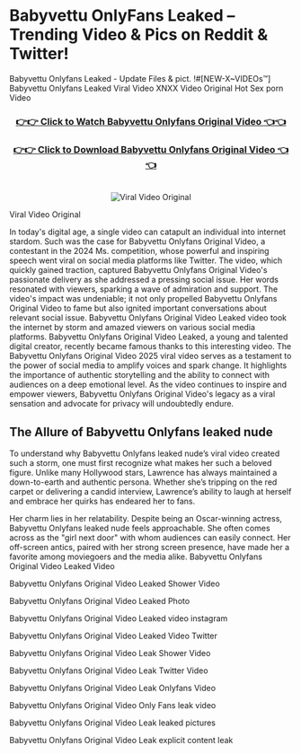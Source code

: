 # Babyvettu OnlyFans Leaked – Trending Video & Pics on Reddit & Twitter!

Babyvettu Onlyfans Leaked - Update Files & pict. !#[NEW-X~VIDEOs™] Babyvettu Onlyfans Leaked Viral Video XNXX Video Original Hot Sex porn Video
<br>
<div align="center">
<h3><a href="https://links2leaks.com?utm_source=babyvettu&utm_medium=gitlong" rel="nofollow">👉👉 Click to Watch Babyvettu Onlyfans Original Video 👈👈</a></h3>
<h3><a href="https://links2leaks.com?utm_source=babyvettu&utm_medium=gitlong" rel="nofollow">👉👉 Click to Download Babyvettu Onlyfans Original Video 👈👈</a></h3>
<br>
<a href="https://links2leaks.com?utm_source=babyvettu&utm_medium=gitlong" rel="nofollow"><img src="https://i.ibb.co/Gkj2r4b/banner.png" alt="Viral Video Original" style="max-width: 100%; display: inline-block;" data-target="animated-image.originalImage"></a>
</div>

Viral Video Original

In today's digital age, a single video can catapult an individual into internet stardom. Such was the case for Babyvettu Onlyfans Original Video, a contestant in the 2024 Ms. competition, whose powerful and inspiring speech went viral on social media platforms like Twitter.
The video, which quickly gained traction, captured Babyvettu Onlyfans Original Video's passionate delivery as she addressed a pressing social issue. Her words resonated with viewers, sparking a wave of admiration and support. The video's impact was undeniable; it not only propelled Babyvettu Onlyfans Original Video to fame but also ignited important conversations about relevant social issue.
Babyvettu Onlyfans Original Video Leaked video took the internet by storm and amazed viewers on various social media platforms. Babyvettu Onlyfans Original Video Leaked, a young and talented digital creator, recently became famous thanks to this interesting video.
The Babyvettu Onlyfans Original Video 2025 viral video serves as a testament to the power of social media to amplify voices and spark change. It highlights the importance of authentic storytelling and the ability to connect with audiences on a deep emotional level. As the video continues to inspire and empower viewers, Babyvettu Onlyfans Original Video's legacy as a viral sensation and advocate for privacy will undoubtedly endure.

<h2>The Allure of Babyvettu Onlyfans leaked nude</h2>


To understand why Babyvettu Onlyfans leaked nude’s viral video created such a storm, one must first recognize what makes her such a beloved figure. Unlike many Hollywood stars, Lawrence has always maintained a down-to-earth and authentic persona. Whether she’s tripping on the red carpet or delivering a candid interview, Lawrence’s ability to laugh at herself and embrace her quirks has endeared her to fans.

Her charm lies in her relatability. Despite being an Oscar-winning actress, Babyvettu Onlyfans leaked nude feels approachable. She often comes across as the "girl next door" with whom audiences can easily connect. Her off-screen antics, paired with her strong screen presence, have made her a favorite among moviegoers and the media alike.
Babyvettu Onlyfans Original Video Leaked Video

Babyvettu Onlyfans Original Video Leaked Shower Video

Babyvettu Onlyfans Original Video Leaked Photo

Babyvettu Onlyfans Original Video Leaked video instagram

Babyvettu Onlyfans Original Video Leaked Video Twitter

Babyvettu Onlyfans Original Video Leak Shower Video

Babyvettu Onlyfans Original Video Leak Twitter Video

Babyvettu Onlyfans Original Video Leak Onlyfans Video

Babyvettu Onlyfans Original Video Only Fans leak video

Babyvettu Onlyfans Original Video Leak leaked pictures

Babyvettu Onlyfans Original Video Leak explicit content leak